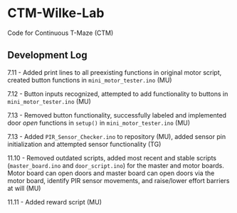 # CTM-Wilke-Lab
Code for Continuous T-Maze (CTM)

## Development Log
7.11 - Added print lines to all preexisting functions in original motor script, created button functions in `mini_motor_tester.ino` (MU)

7.12 - Button inputs recognized, attempted to add functionality to buttons in `mini_motor_tester.ino` (MU)

7.13 - Removed button functionality, successfully labeled and implemented door *open* functions in `setup()` in `mini_motor_tester.ino` (MU)

7.13 - Added `PIR_Sensor_Checker.ino` to repository (MU), added sensor pin initialization and attempted sensor functionality (TG)

11.10 - Removed outdated scripts, added most recent and stable scripts (`master_board.ino` and `door_script.ino`) for the master and motor boards. Motor board can open doors and master board can open doors via the motor board, identify PIR sensor movements, and raise/lower effort barriers at will (MU)

11.11 - Added reward script (MU)
